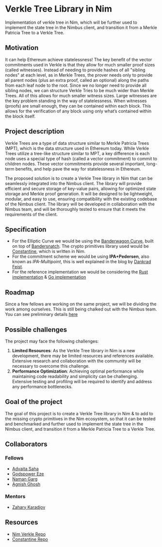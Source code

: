 # Verkle Tree Library in Nim

Implementation of verkle tree in Nim, which will be further used to implement the state tree in the Nimbus client, and transition it from a Merkle Patricia Tree to a Verkle Tree.

## Motivation
It can help Ethereum achieve statelessness! The key benefit of the vector commitments used in Verkle is that they allow for much smaller proof sizes (called witnesses). Instead of needing to provide hashes of all "sibling nodes" at each level, as in Merkle Trees, the prover needs only to provide all parent nodes (plus an extra proof, called an optional) along the paths from each leaf node to the root. Since we no longer need to provide all sibling nodes, we can structure Verkle Tries to be much wider than Merkle Trees. All of this allows for much smaller witness sizes. 
Large witnesses are the key problem standing in the way of statelessness. When witnesses (proofs) are small enough, they can be contained within each block. This allows for the verification of any block using only what’s contained within the block itself.

## Project description
Verkle Trees are a type of data structure similar to Merkle Patricia Trees (MPT), which is the data structure used in Ethereum today. While Verkle Trees utilize a tree-like structure similar to MPT, a key difference is each node uses a special type of hash (called a vector commitment) to commit to children nodes. These vector commitments provide several important, long-term benefits, and help pave the way for statelessness in Ethereum.

The proposed solution is to create a Verkle Tree library in Nim that can be seamlessly integrated into the Nimbus client. The library will provide efficient and secure storage of key-value pairs, allowing for optimized state storage and Merkle proof generation. It will be designed to be lightweight, modular, and easy to use, ensuring compatibility with the existing codebase of the Nimbus client. The library will be developed in collaboration with the Nimbus team, and will be thoroughly tested to ensure that it meets the requirements of the client.

## Specification
- For the Elliptic Curve we would be using the [Banderwagon Curve](https://hackmd.io/@6iQDuIePQjyYBqDChYw_jg/BJBNcv9fq), built on top of [Bandersnatch](https://eprint.iacr.org/2021/1152.pdf). The crypto primitives library used would be [Constantine](https://github.com/mratsim/constantine), which is written in Nim. 
- For the commitment scheme we would be using **IPA+Pedersen**, also known as *IPA-Multipoint*, this is well explained in the blog by [Dankrad Feist](https://dankradfeist.de/ethereum/2021/07/27/inner-product-arguments.html).
- For the reference implementation we would be considering the [Rust implementation](https://github.com/crate-crypto/rust-verkle) & [Go implementation](https://github.com/gballet/go-verkle)

## Roadmap

Since a few fellows are working on the same project, we will be dividing the work among ourselves. This is still being chalked out with the Nimbus team. You can see preliminary details [here](https://github.com/status-im/nim-eth-verkle/issues/1)

## Possible challenges
The project may face the following challenges:
1. **Limited Resources**: As the Verkle Tree library in Nim is a new development, there may be limited resources and references available. Extensive research and collaboration with the community will be necessary to overcome this challenge.
2. **Performance Optimization**: Achieving optimal performance while maintaining code readability and simplicity can be challenging. Extensive testing and profiling will be required to identify and address any performance bottlenecks.

## Goal of the project
The goal of this project is to create a Verkle Tree library in Nim & to add to the missing crypto primitives in the Nim ecosystem, so that it can be tested and benchmarked and further used to implement the state tree in the Nimbus client, and transition it from a Merkle Patricia Tree to a Verkle Tree.

## Collaborators

### Fellows
- [Advaita Saha](https://github.com/advaita-saha)
- [Godspower Eze](https://github.com/Godspower-Eze)
- [Naman Garg](https://github.com/namn-grg)
- [Agnish Ghosh](https://github.com/agnxsh)

### Mentors
- [Zahary Karadjov](https://github.com/zah)

## Resources
- [Nim Verkle Repo](https://github.com/status-im/nim-eth-verkle)
- [Constantine Repo](https://github.com/mratsim/constantine)